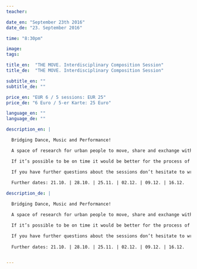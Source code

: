 ```yaml
---
teacher: 

date_en: "September 23th 2016"
date_de: "23. September 2016"

time: "8:30pm"

image: 
tags: 

title_en:  "THE MOVE. Interdisciplinary Composition Session"
title_de:  "THE MOVE. Interdisciplinary Composition Session"

subtitle_en: ""
subtitle_de: ""

price_en: "EUR 6 / 5 sessions: EUR 25"
price_de: "6 Euro / 5-er Karte: 25 Euro"

language_en: ""
language_de: ""

description_en: |

  Bridging Dance, Music and Performance!

  A space of research for urban people to move, share and exchange with each other. All dancers, movers, performers and musicians are welcome. The sessions are guided by the choreographer Jennifer Ocampo Monsalve who, together with URBANRAUM, is interested to offer a space to enrich our tools for improvisation, creation and composition. All levels are welcome!

  If it’s possible to be on time it would be better for the process of the session but you can jump in as well in case you can’t make it on time. The session will finish at 10pm.

  If you have further questions about the sessions don’t hesitate to write to the choreographer, Jennifer Ocampo Monsalve.
  
  Further dates: 21.10. | 28.10. | 25.11. | 02.12. | 09.12. | 16.12.

description_de: |

  Bridging Dance, Music and Performance!

  A space of research for urban people to move, share and exchange with each other. All dancers, movers, performers and musicians are welcome. The sessions are guided by the choreographer Jennifer Ocampo Monsalve who, together with URBANRAUM, is interested to offer a space to enrich our tools for improvisation, creation and composition. All levels are welcome!

  If it’s possible to be on time it would be better for the process of the session but you can jump in as well in case you can’t make it on time. The session will finish at 10pm.

  If you have further questions about the sessions don’t hesitate to write to the choreographer, Jennifer Ocampo Monsalve.
  
  Further dates: 21.10. | 28.10. | 25.11. | 02.12. | 09.12. | 16.12.


---
```

